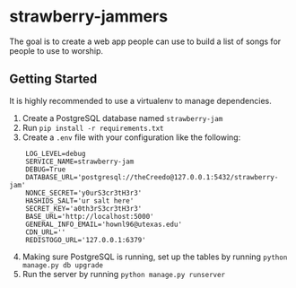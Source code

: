 # strawberry-jammers
The goal is to create a web app people can use to build a list of songs for people to use to worship.


## Getting Started
It is highly recommended to use a virtualenv to manage dependencies.
1. Create a PostgreSQL database named `strawberry-jam`
2. Run `pip install -r requirements.txt`
3. Create a `.env` file with your configuration like the following:
```
    LOG_LEVEL=debug
	SERVICE_NAME=strawberry-jam
	DEBUG=True
	DATABASE_URL='postgresql://theCreedo@127.0.0.1:5432/strawberry-jam' 
	NONCE_SECRET='y0urS3cr3tH3r3'
	HASHIDS_SALT='ur salt here'
	SECRET_KEY='a0th3rS3cr3tH3r3'
	BASE_URL='http://localhost:5000'
	GENERAL_INFO_EMAIL='hownl96@utexas.edu'
	CDN_URL=''
	REDISTOGO_URL='127.0.0.1:6379'
```
4. Making sure PostgreSQL is running, set up the tables by running `python manage.py db upgrade`
5. Run the server by running `python manage.py runserver`
